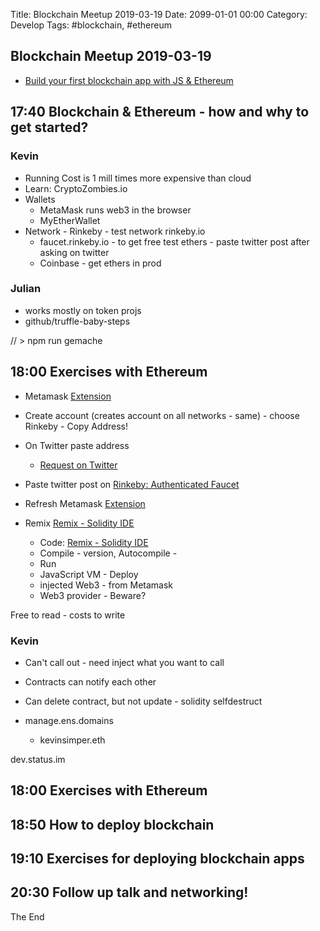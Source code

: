 Title:  Blockchain Meetup 2019-03-19
Date: 2099-01-01 00:00
Category: Develop
Tags: #blockchain, #ethereum

## Blockchain Meetup 2019-03-19

* [Build your first blockchain app with JS & Ethereum](https://www.meetup.com/copenhagenjs/events/259713370/)

## 17:40 Blockchain & Ethereum - how and why to get started?

### Kevin

* Running Cost is 1 mill times more expensive than cloud
* Learn: CryptoZombies.io
* Wallets
    * MetaMask runs web3 in the browser
    * MyEtherWallet
* Network - Rinkeby - test network rinkeby.io
    * faucet.rinkeby.io - to get free test ethers - paste twitter post after asking on twitter
    * Coinbase - get ethers in prod

### Julian

* works mostly on token projs
* github/truffle-baby-steps

// > npm run gemache

## 18:00 Exercises with Ethereum

* Metamask [Extension](http://chrome-extension://nkbihfbeogaeaoehlefnkodbefgpgknn/home.html#)
 - Create account (creates account on all networks - same) - choose Rinkeby - Copy Address!
* On Twitter paste address
    * [Request on Twitter](https://twitter.com/rasor/status/1108086514158833664)
* Paste twitter post on [Rinkeby: Authenticated Faucet](https://faucet.rinkeby.io/) 
* Refresh Metamask [Extension](http://chrome-extension://nkbihfbeogaeaoehlefnkodbefgpgknn/home.html#)

* Remix [Remix - Solidity IDE](http://remix.ethereum.org)
    * Code: [Remix - Solidity IDE](https://remix.ethereum.org/#optimize=false&version=soljson-v0.4.22+commit.4cb486ee.js)
    * Compile - version, Autocompile - 
    * Run 
    - JavaScript VM - Deploy
    - injected Web3 - from Metamask
    - Web3 provider - Beware?

Free to read - costs to write

### Kevin

* Can't call out - need inject what you want to call 
* Contracts can notify each other
* Can delete contract, but not update - solidity selfdestruct
 
* manage.ens.domains
    * kevinsimper.eth


dev.status.im

## 18:00 Exercises with Ethereum
## 18:50 How to deploy blockchain
## 19:10 Exercises for deploying blockchain apps
## 20:30 Follow up talk and networking!

The End
